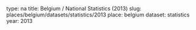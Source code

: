 type: na
title: Belgium / National Statistics (2013)
slug: places/belgium/datasets/statistics/2013
place: belgium
dataset: statistics
year: 2013
